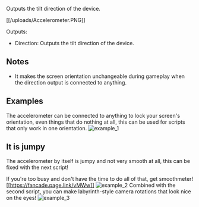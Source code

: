 Outputs the tilt direction of the device. 

[[/uploads/Accelerometer.PNG]]

Outputs:

* Direction: Outputs the tilt direction of the device.

## Notes
* It makes the screen orientation unchangeable during gameplay when the direction output is connected to anything.

## Examples
The accelerometer can be connected to anything to lock your screen's orientation, even things that do nothing at all, this can be used for scripts that only work in one orientation.
![example_1](https://cdn.discordapp.com/attachments/520112989416718346/798172908778160138/Screenshot_20210111-154904_Fancade.jpg)
## It is jumpy
The accelerometer by itself is jumpy and not very smooth at all, this can be fixed with the next script!

If you're too busy and don't have the time to do all of that, get smoothmeter! [[https://fancade.page.link/vMWw]]
![example_2](https://cdn.discordapp.com/attachments/520112989416718346/798172908991152169/20210111_155329.jpg)
Combined with the second script, you can make labyrinth-style camera rotations that look nice on the eyes!
![example_3](https://cdn.discordapp.com/attachments/520112989416718346/798172909168361512/20210111_155344.jpg)
